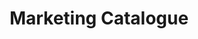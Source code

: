 ---
title: Marketing Catalogue
description: Layout design, Magazine design, Illustration
categories:
- MAGAZINE & BOOK
layout: portfolio_detail
background-class: portBgImg
background-image: "/assets/img/portfolio/marketing/marketing-catalogue.png"
porject_title: Marketing Catalogue
porject_subtitle: Layout design, Magazine design, Illustration
porject_apple_imglink: ""
porject_android_imglink: ""
project_detail: A marketing catalogue from Hashworks which shows the beauty of simplicity in design. This piece of art makes the reader flow through the pages with much ease because of its carefully designed layout structure and artworks. The colours, art work and layout have been designed perfectly to convey hashworks as a brand and as well as the theme they wanted to convey. 
whatWeDoList:
- Layout design
- Magazine design
- Illustration
img: "/assets/img/portfolio/marketing/2.png"
imgContent:   Cover of the magazine.

variation_title: MORE SAMPLES

variation_img1: "/assets/img/portfolio/marketing/7.png"
variation_img2: "/assets/img/portfolio/marketing/8.png"
variation_img3: "/assets/img/portfolio/marketing/9.png"
---
